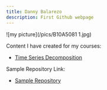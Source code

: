 ```yaml
---
title: Danny Balarezo 
description: First Github webpage
---
```

![my picture](/pics/B10A5081 1.jpg)

Content I have created for my courses:
- [Time Series Decomposition](/timeseries/index.md)

Sample Repository Link:
- [Sample Repository](https://github.com/Db-1130/Sample)
